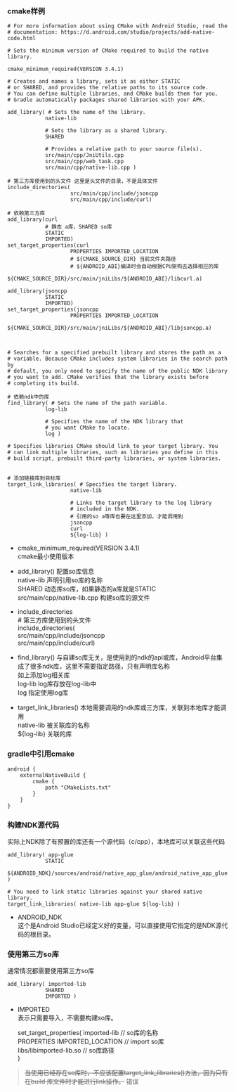 ### cmake样例
    # For more information about using CMake with Android Studio, read the
    # documentation: https://d.android.com/studio/projects/add-native-code.html

    # Sets the minimum version of CMake required to build the native library.

    cmake_minimum_required(VERSION 3.4.1)

    # Creates and names a library, sets it as either STATIC
    # or SHARED, and provides the relative paths to its source code.
    # You can define multiple libraries, and CMake builds them for you.
    # Gradle automatically packages shared libraries with your APK.

    add_library( # Sets the name of the library.
                native-lib

                # Sets the library as a shared library.
                SHARED

                # Provides a relative path to your source file(s).
                src/main/cpp/JniUtils.cpp
                src/main/cpp/web_task.cpp
                src/main/cpp/native-lib.cpp )

    # 第三方库使用到的头文件 这里是头文件的目录，不是具体文件
    include_directories(
                        src/main/cpp/include/jsoncpp
                        src/main/cpp/include/curl)

    # 依赖第三方库
    add_library(curl
                # 静态 a库，SHARED so库
                STATIC
                IMPORTED)
    set_target_properties(curl
                        PROPERTIES IMPORTED_LOCATION
                        # ${CMAKE_SOURCE_DIR} 当前文件夹路径
                        # ${ANDROID_ABI}编译时会自动根据CPU架构去选择相应的库
                        ${CMAKE_SOURCE_DIR}/src/main/jniLibs/${ANDROID_ABI}/libcurl.a)

    add_library(jsoncpp
                STATIC
                IMPORTED)
    set_target_properties(jsoncpp
                        PROPERTIES IMPORTED_LOCATION
                        ${CMAKE_SOURCE_DIR}/src/main/jniLibs/${ANDROID_ABI}/libjsoncpp.a)



    # Searches for a specified prebuilt library and stores the path as a
    # variable. Because CMake includes system libraries in the search path by
    # default, you only need to specify the name of the public NDK library
    # you want to add. CMake verifies that the library exists before
    # completing its build.

    # 依赖ndk中的库
    find_library( # Sets the name of the path variable.
                log-lib

                # Specifies the name of the NDK library that
                # you want CMake to locate.
                log )

    # Specifies libraries CMake should link to your target library. You
    # can link multiple libraries, such as libraries you define in this
    # build script, prebuilt third-party libraries, or system libraries.


    # 添加链接库到目标库
    target_link_libraries( # Specifies the target library.
                        native-lib

                        # Links the target library to the log library
                        # included in the NDK.
                        # 引用的so a等库也要在这里添加，才能调用到
                        jsoncpp
                        curl
                        ${log-lib} )

- cmake_minimum_required(VERSION 3.4.1)                         
    cmake最小使用版本     

- add_library()
    配置so库信息     
    native-lib      声明引用so库的名称      
    SHARED        动态库so库，如果静态的a库就是STATIC        
    src/main/cpp/native-lib.cpp         构建so库的源文件       

- include_directories           
        # 第三方库使用到的头文件       
        include_directories(        
                        src/main/cpp/include/jsoncpp        
                        src/main/cpp/include/curl)      

- find_library()
    与自建so库无关，是使用到的ndk的api或库，Android平台集成了很多ndk库，这里不需要指定路径，只有声明库名称                
    如上添加log相关库          
    log-lib     log库存放在log-lib中             
    log          指定使用log库               

- target_link_libraries()
    本地需要调用的ndk库或三方库，关联到本地库才能调用              
    native-lib      被关联库的名称             
    ${log-lib}      关联的库                

### gradle中引用cmake
    android {
        externalNativeBuild {
            cmake {
                path "CMakeLists.txt"
            }
        }
    }                                 

### 构建NDK源代码
实际上NDK除了有预置的库还有一个源代码（c/cpp），本地库可以关联这些代码    
        
    add_library( app-glue
                STATIC
                ${ANDROID_NDK}/sources/android/native_app_glue/android_native_app_glue.c )

    # You need to link static libraries against your shared native library.
    target_link_libraries( native-lib app-glue ${log-lib} )

- ANDROID_NDK       
    这个是Android Studio已经定义好的变量，可以直接使用它指定的是NDK源代码的根目录。        

### 使用第三方so库
通常情况都需要使用第三方so库      

    add_library( imported-lib
                SHARED
                IMPORTED )

- IMPORTED      
    表示只需要导入，不需要构建so库。       

    set_target_properties(
                        imported-lib // so库的名称  
                        PROPERTIES IMPORTED_LOCATION // import so库  
                        libs/libimported-lib.so // so库路径  
    )    

> ~~当使用已经存在so库时，不应该配置target_link_libraries()方法，因为只有在build 库文件时才能进行link操作。~~  错误    
